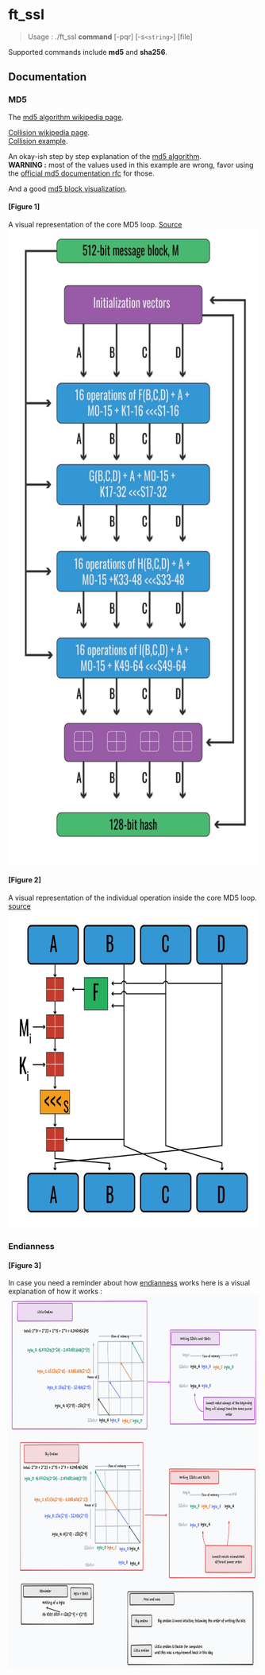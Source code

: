 # ft_ssl

> Usage : ./ft_ssl **command** [-pqr] [-s`<string>`] [file]

Supported commands include **md5** and **sha256**.

## Documentation

### MD5

The [md5 algorithm wikipedia page](https://en.wikipedia.org/wiki/MD5).

[Collision wikipedia page](https://en.wikipedia.org/wiki/Hash_collision).\
[Collision example](https://crypto.stackexchange.com/questions/1434/are-there-two-known-strings-which-have-the-same-md5-hash-value).

An okay-ish step by step explanation of the [md5 algorithm](https://www.comparitech.com/blog/information-security/md5-algorithm-with-examples/).\
**WARNING :** most of the values used in this example are wrong, favor using the [official md5 documentation rfc](https://www.ietf.org/rfc/rfc1321.txt) for those.

And a good [md5 block visualization](https://fthb321.github.io/MD5-Hash/MD5OurVersion2.html).

#### [Figure 1]
A visual representation of the core MD5 loop. [Source](https://cdn.comparitech.com/wp-content/uploads/2021/06/md5-no-2fix-02-scaled.jpg)\
<img src="./Documentation/md5_main_loop.jpeg" alt="md5 algorithm core MD5 loop" width="640" height="1280" />

#### [Figure 2]
A visual representation of the individual operation inside the core MD5 loop. [source](https://cdn.comparitech.com/wp-content/uploads/2021/06/md5-011-scaled.jpg)\
<img src="./Documentation/md5_main_function.jpeg" alt="md5 algorithm individual operation" width="672" height="640" />

### Endianness

#### [Figure 3]
In case you need a reminder about how [endianness](https://en.wikipedia.org/wiki/Endianness) works here is a visual explanation of how it works :
<img src="./Documentation/endianness.png" alt="Visual representation of endianness" width="750" height="750" />

